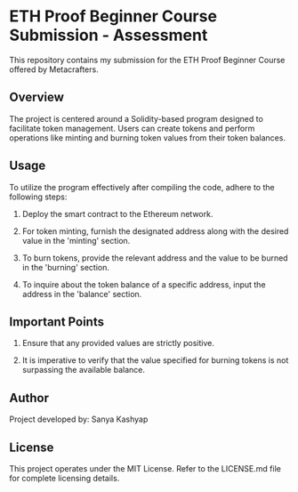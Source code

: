 # ETH Proof Beginner Course Submission - Assessment

This repository contains my submission for the ETH Proof Beginner Course offered by Metacrafters.

## Overview

The project is centered around a Solidity-based program designed to facilitate token management. Users can create tokens and perform operations like minting and burning token values from their token balances.

## Usage

To utilize the program effectively after compiling the code, adhere to the following steps:

1. Deploy the smart contract to the Ethereum network.

2. For token minting, furnish the designated address along with the desired value in the 'minting' section.

3. To burn tokens, provide the relevant address and the value to be burned in the 'burning' section.

4. To inquire about the token balance of a specific address, input the address in the 'balance' section.

## Important Points

1. Ensure that any provided values are strictly positive.

2. It is imperative to verify that the value specified for burning tokens is not surpassing the available balance.

## Author

Project developed by: Sanya Kashyap

## License

This project operates under the MIT License. Refer to the LICENSE.md file for complete licensing details.
